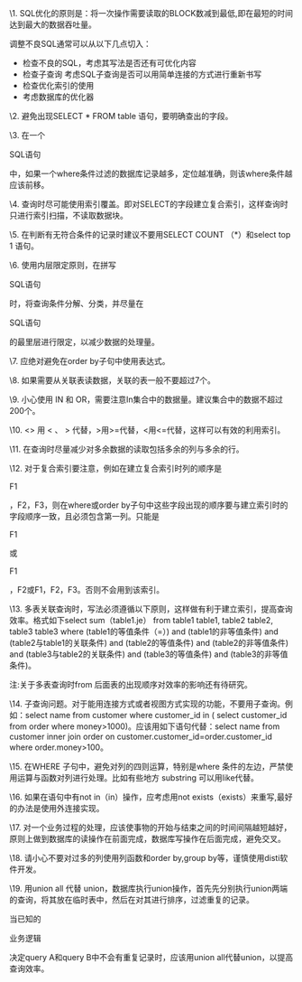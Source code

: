 \1. SQL优化的原则是：将一次操作需要读取的BLOCK数减到最低,即在最短的时间达到最大的数据吞吐量。

调整不良SQL通常可以从以下几点切入：

-  检查不良的SQL，考虑其写法是否还有可优化内容
-  检查子查询 考虑SQL子查询是否可以用简单连接的方式进行重新书写
-  检查优化索引的使用
-  考虑数据库的优化器



\2. 避免出现SELECT * FROM table 语句，要明确查出的字段。

\3. 在一个

SQL语句

中，如果一个where条件过滤的数据库记录越多，定位越准确，则该where条件越应该前移。

\4. 查询时尽可能使用索引覆盖。即对SELECT的字段建立复合索引，这样查询时只进行索引扫描，不读取数据块。

\5. 在判断有无符合条件的记录时建议不要用SELECT COUNT （*）和select top 1 语句。

\6. 使用内层限定原则，在拼写

SQL语句

时，将查询条件分解、分类，并尽量在

SQL语句

的最里层进行限定，以减少数据的处理量。

\7. 应绝对避免在order by子句中使用表达式。

\8. 如果需要从关联表读数据，关联的表一般不要超过7个。

\9. 小心使用 IN 和 OR，需要注意In集合中的数据量。建议集合中的数据不超过200个。

\10. <> 用 < 、 > 代替，>用>=代替，<用<=代替，这样可以有效的利用索引。

\11. 在查询时尽量减少对多余数据的读取包括多余的列与多余的行。

\12. 对于复合索引要注意，例如在建立复合索引时列的顺序是

F1

，F2，F3，则在where或order by子句中这些字段出现的顺序要与建立索引时的字段顺序一致，且必须包含第一列。只能是

F1

或

F1

，F2或F1，F2，F3。否则不会用到该索引。

\13. 多表关联查询时，写法必须遵循以下原则，这样做有利于建立索引，提高查询效率。格式如下select sum（table1.je） from table1 table1, table2 table2, table3 table3 where (table1的等值条件（=）) and (table1的非等值条件) and (table2与table1的关联条件) and (table2的等值条件) and (table2的非等值条件) and (table3与table2的关联条件) and (table3的等值条件) and (table3的非等值条件)。

注:关于多表查询时from 后面表的出现顺序对效率的影响还有待研究。

\14. 子查询问题。对于能用连接方式或者视图方式实现的功能，不要用子查询。例如：select name from customer where customer_id in ( select customer_id from order where money>1000)。应该用如下语句代替：select name from customer inner join order on customer.customer_id=order.customer_id where order.money>100。

\15. 在WHERE 子句中，避免对列的四则运算，特别是where 条件的左边，严禁使用运算与函数对列进行处理。比如有些地方 substring 可以用like代替。

\16. 如果在语句中有not in（in）操作，应考虑用not exists（exists）来重写,最好的办法是使用外连接实现。

\17. 对一个业务过程的处理，应该使事物的开始与结束之间的时间间隔越短越好，原则上做到数据库的读操作在前面完成，数据库写操作在后面完成，避免交叉。

\18. 请小心不要对过多的列使用列函数和order by,group by等，谨慎使用disti软件开发。

\19. 用union all 代替 union，数据库执行union操作，首先先分别执行union两端的查询，将其放在临时表中，然后在对其进行排序，过滤重复的记录。

当已知的

业务逻辑

决定query A和query B中不会有重复记录时，应该用union all代替union，以提高查询效率。